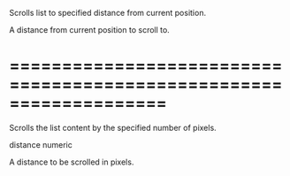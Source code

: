 <!--**
/*-------------------------------------------
    Auto-generated file. Do not modify.
-------------------------------------------

**-->
<!--d-->
Scrolls list to specified distance from current position.
<!--/d-->
<!--p1d-->A distance from current position to scroll to.<!--/p1d-->
===================================================================
===================================================================

<!--shortDescription-->
Scrolls the list content by the specified number of pixels.
<!--/shortDescription-->

<!--paramName1-->distance<!--/paramName1-->
<!--paramType1-->numeric<!--/paramType1-->
<!--paramDescription1-->
A distance to be scrolled in pixels.
<!--/paramDescription1-->

<!--fullDescription-->

<!--/fullDescription-->